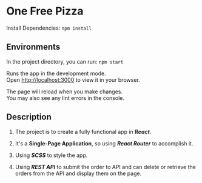 # One Free Pizza

Install Dependencies: `npm install`


## Environments

In the project directory, you can run: `npm start`

Runs the app in the development mode.\
Open [http://localhost:3000](http://localhost:3000) to view it in your browser.

The page will reload when you make changes.\
You may also see any lint errors in the console.


## Description

1. The project is to create a fully functional app in ***React***.

2. It's a **Single-Page Application**, so using ***React Router*** to accomplish it.

3. Using ***SCSS*** to style the app.

4. Using ***REST API*** to submit the order to API and can delete or retrieve the orders from the API and
display them on the page.
